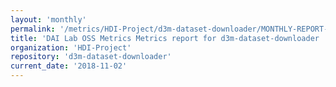 ```yaml
---
layout: 'monthly'
permalink: '/metrics/HDI-Project/d3m-dataset-downloader/MONTHLY-REPORT-2018-11-02/'
title: 'DAI Lab OSS Metrics Metrics report for d3m-dataset-downloader | MONTHLY-REPORT-2018-11-02'
organization: 'HDI-Project'
repository: 'd3m-dataset-downloader'
current_date: '2018-11-02'
---
```

